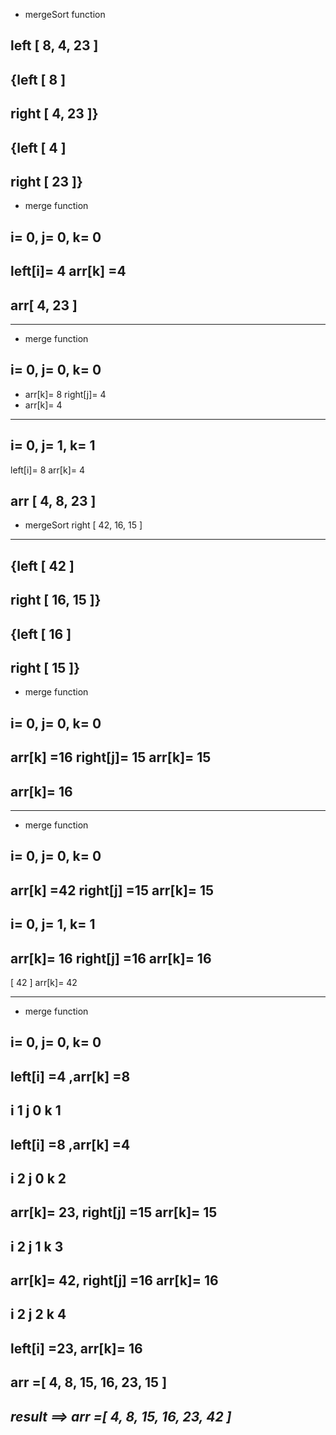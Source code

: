 - mergeSort function 

left [ 8, 4, 23 ]
------------
{left [ 8 ]
-------------------
right [ 4, 23 ]}
------------
{left [ 4 ]
-------------------
right [ 23 ]}
---------------------------
- merge function

i= 0, j= 0, k= 0
---------------------------
 left[i]= 4 arr[k] =4
---------------------------
arr[ 4, 23 ]
---------------------------
---------------------------
- merge function

i= 0, j= 0, k= 0
---------------------------
- arr[k]= 8 right[j]= 4
- arr[k]= 4

---------------------------

i= 0, j= 1, k= 1
---------------------------
 left[i]= 8 arr[k]= 4

arr [ 4, 8, 23 ]
---------------------------
- mergeSort
right [ 42, 16, 15 ]
------------
{left [ 42 ]
-------------------
right [ 16, 15 ]}
------------
{left [ 16 ]
-------------------
right [ 15 ]}
---------------------------
- merge function

i= 0, j= 0, k= 0
---------------------------
 arr[k] =16 right[j]= 15
arr[k]= 15
---------------------------
arr[k]= 16
---------------------------
---------------------------
- merge function

i= 0, j= 0, k= 0
---------------------------
 arr[k] =42 right[j] =15
arr[k]= 15
---------------------------
i= 0, j= 1, k= 1
---------------------------
 arr[k]= 16 right[j] =16
arr[k]= 16
---------------------------
[ 42 ]
arr[k]= 42

------

- merge function

i= 0, j= 0, k= 0
---------------------------
 left[i] =4 ,arr[k] =8
---------------------------
i 1 j 0 k 1
---------------------------
 left[i] =8 ,arr[k] =4
---------------------------
i 2 j 0 k 2
---------------------------
arr[k]= 23, right[j] =15
arr[k]= 15
---------------------------
i 2 j 1 k 3
---------------------------
arr[k]= 42, right[j] =16
arr[k]= 16
---------------------------
i 2 j 2 k 4
---------------------------
 left[i] =23, arr[k]= 16
---------------------------
arr =[ 4, 8, 15, 16, 23, 15 ]
---------------------------
## ***result ==> arr =[ 4, 8, 15, 16, 23, 42 ]***